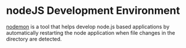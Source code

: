 # nodeJS Development Environment

[nodemon](https://www.npmjs.com/package/nodemon) is a tool that helps develop node.js based applications by automatically restarting the node application when file changes in the directory are detected.
